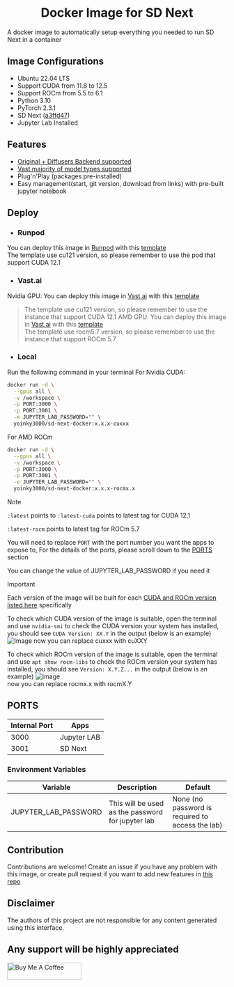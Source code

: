 <div align="center">

# Docker Image for SD Next

</div>

A docker image to automatically setup everything you needed to run SD Next in a container

## Image Configurations
* Ubuntu 22.04 LTS
* Support CUDA from 11.8 to 12.5
* Support ROCm from 5.5 to 6.1
* Python 3.10
* PyTorch 2.3.1
* SD Next ([a3ffd47](https://github.com/vladmandic/automatic/tree/a3ffd478e54c1735a1affc8b4760cef81594c293))
* Jupyter Lab Installed

## Features
* [Original + Diffusers Backend supported](https://github.com/vladmandic/automatic?tab=readme-ov-file#backend-support)
* [Vast majority of model types supported](https://github.com/vladmandic/automatic?tab=readme-ov-file#model-support)
* Plug'n'Play (packages pre-installed)
* Easy management(start, git version, download from links) with pre-built jupyter notebook

## Deploy
* ### Runpod
You can deploy this image in [Runpod](https://runpod.io?ref=2v9nfixx) with this [template](https://runpod.io/console/deploy?template=joh7y33050&ref=2v9nfixx)<br>
The template use cu121 version, so please remember to use the pod that support CUDA 12.1
* ### Vast.ai
Nvidia GPU: You can deploy this image in [Vast.ai](https://cloud.vast.ai/?ref_id=140145) with this [template](https://cloud.vast.ai/?ref_id=140145&template_id=9d5c2081822183ee0838cd17c7f10e5c)<br>
> The template use cu121 version, so please remember to use the instance that support CUDA 12.1
AMD GPU: You can deploy this image in [Vast.ai](https://cloud.vast.ai/?ref_id=140145) with this [template](https://cloud.vast.ai/?ref_id=140145&template_id=f3fa93d3ad86eaee1d2c73986dcca589)<br>
> The template use rocm5.7 version, so please remember to use the instance that support ROCm 5.7
* ### Local
Run the following command in your terminal
For Nvidia CUDA:
```bash
docker run -d \
  --gpus all \
  -v /workspace \
  -p PORT:3000 \
  -p PORT:3001 \
  -e JUPYTER_LAB_PASSWORD="" \
  yoinky3000/sd-next-docker:x.x.x-cuxxx
```
For AMD ROCm
```bash
docker run -d \
  --gpus all \
  -v /workspace \
  -p PORT:3000 \
  -p PORT:3001 \
  -e JUPYTER_LAB_PASSWORD="" \
  yoinky3000/sd-next-docker:x.x.x-rocmx.x
```

> [!NOTE]
>
> `:latest` points to `:latest-cuda` points to latest tag for CUDA 12.1
>
> `:latest-rocm` points to latest tag for ROCm 5.7
>
> You will need to replace `PORT` with the port number you want the apps to expose to,
> For the details of the ports, please scroll down to the [PORTS](#PORTS) section
>
> You can change the value of JUPYTER_LAB_PASSWORD if you need it

> [!IMPORTANT]
>
> Each version of the image will be built for each [CUDA and ROCm version listed here](#Image-Configurations) specifically
>
> To check which CUDA version of the image is suitable, open the terminal and use `nvidia-smi` to check 
> the CUDA version your system has installed, you should see `CUDA Version: XX.Y` in the output (below is an example)
> ![Image](https://github.com/Yoinky3000/sd-next-docker/assets/65208589/adf662bf-cacb-4a0d-a6be-7bdc396a39b3)
> now you can replace cuxxx with cuXXY
>
> To check which ROCm version of the image is suitable, open the terminal and use `apt show rocm-libs` to check 
> the ROCm version your system has installed, you should see `Version: X.Y.Z...` in the output (below is an example)
> ![image](https://github.com/Yoinky3000/sd-next-docker/assets/65208589/08a3f432-f4b0-43c3-8ce9-1dede6b6d465)<br>
> now you can replace rocmx.x with rocmX.Y



## PORTS
| Internal Port | Apps                          |
|---------------|-------------------------------|
| 3000          | Jupyter LAB                   |
| 3001          | SD Next                       |

### Environment Variables

| Variable             | Description                                       | Default                                           |
|----------------------|---------------------------------------------------|---------------------------------------------------|
| JUPYTER_LAB_PASSWORD | This will be used as the password for jupyter lab | None (no password is required to access the lab)  |

## Contribution
Contributions are welcome! Create an issue if you have any problem with this image, or create pull request if you want to add new features in [this repo](https://github.com/Yoinky3000/sd-next-docker)

## Disclaimer
The authors of this project are not responsible for any content generated using this interface.

## Any support will be highly appreciated
<a href="https://www.buymeacoffee.com/yoinky3000" target="_blank"><img src="https://cdn.buymeacoffee.com/buttons/v2/default-yellow.png" alt="Buy Me A Coffee" style="height: 40px !important;width: 170px !important;" ></a>
